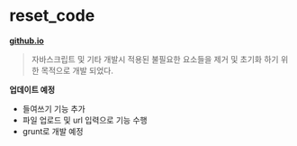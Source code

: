 # reset_code
**[github.io](http://smilesol85.github.io/dev/reset_code/reset_code.html "reset_code")**

> 자바스크립트 및 기타 개발시 적용된 불필요한 요소들을 제거 및 초기화 하기 위한 목적으로 개발 되었다.

**업데이트 예정**
* 들여쓰기 기능 추가
* 파일 업로드 및 url 입력으로 기능 수행
* grunt로 개발 예정